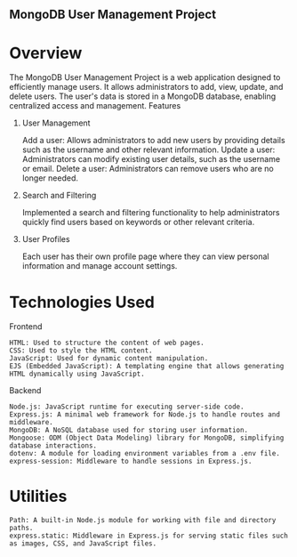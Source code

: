 ## MongoDB User Management Project

# Overview

The MongoDB User Management Project is a web application designed to efficiently manage users. It allows administrators to add, view, update, and delete users. The user's data is stored in a MongoDB database, enabling centralized access and management.
Features
1. User Management

    Add a user: Allows administrators to add new users by providing details such as the username and other relevant information.
    Update a user: Administrators can modify existing user details, such as the username or email.
    Delete a user: Administrators can remove users who are no longer needed.

2. Search and Filtering

    Implemented a search and filtering functionality to help administrators quickly find users based on keywords or other relevant criteria.

3. User Profiles

    Each user has their own profile page where they can view personal information and manage account settings.

# Technologies Used
Frontend

    HTML: Used to structure the content of web pages.
    CSS: Used to style the HTML content.
    JavaScript: Used for dynamic content manipulation.
    EJS (Embedded JavaScript): A templating engine that allows generating HTML dynamically using JavaScript.

Backend

    Node.js: JavaScript runtime for executing server-side code.
    Express.js: A minimal web framework for Node.js to handle routes and middleware.
    MongoDB: A NoSQL database used for storing user information.
    Mongoose: ODM (Object Data Modeling) library for MongoDB, simplifying database interactions.
    dotenv: A module for loading environment variables from a .env file.
    express-session: Middleware to handle sessions in Express.js.

# Utilities

    Path: A built-in Node.js module for working with file and directory paths.
    express.static: Middleware in Express.js for serving static files such as images, CSS, and JavaScript files.
